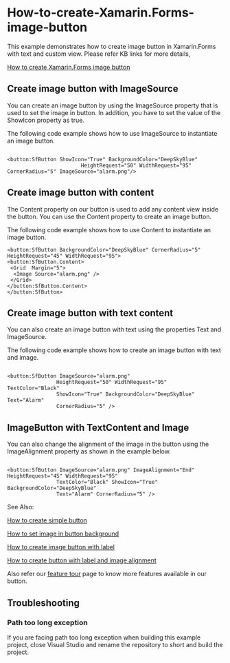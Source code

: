 # How-to-create-Xamarin.Forms-image-button

This example demonstrates how to create image button in Xamarin.Forms with text and custom view.
Please refer KB links for more details,

[How to create Xamarin.Forms image button](https://www.syncfusion.com/kb/10808/?utm_medium=listing&utm_source=github-examples)

## <a name="imagebutton"></a>Create image button with ImageSource

You can create an image button by using the ImageSource property that is used to set the image in button. In addition, you have to set the value of the ShowIcon property as true. 

The following code example shows how to use ImageSource to instantiate an image button.
 
 ```
 
 <button:SfButton ShowIcon="True" BackgroundColor="DeepSkyBlue" 
                         HeightRequest="50" WidthRequest="95" CornerRadius="5" ImageSource="alarm.png"/>

```

## <a name="imageContentbutton"></a>Create image button with content
The Content property on our button is used to add any content view inside the button. You can use the Content property to create an image button.

The following code example shows how to use Content to instantiate an image button.
 
 ```
<button:SfButton BackgroundColor="DeepSkyBlue" CornerRadius="5" HeightRequest="45" WidthRequest="95">
 <button:SfButton.Content>
  <Grid  Margin="5">
   <Image Source="alarm.png" />
  </Grid>
 </button:SfButton.Content>
</button:SfButton>

```

## <a name="textbutton"></a>Create image button with text content

You can also create an image button with text using the properties Text and ImageSource. 

The following code example shows how to create an image button with text and image.
 
 ```
 
<button:SfButton ImageSource="alarm.png"
                 HeightRequest="50" WidthRequest="95"  TextColor="Black"
                 ShowIcon="True" BackgroundColor="DeepSkyBlue" Text="Alarm"
                 CornerRadius="5" />
 
 ```
 
## <a name="textimagebutton"></a>ImageButton with TextContent and Image
You can also change the alignment of the image in the button using the ImageAlignment property as shown in the example below.
 
 ```
 
<button:SfButton ImageSource="alarm.png" ImageAlignment="End" HeightRequest="45" WidthRequest="95"
                 TextColor="Black" ShowIcon="True" BackgroundColor="DeepSkyBlue"                 
                 Text="Alarm" CornerRadius="5" />
 
 ```
 
See Also:
 
[How to create simple button](https://help.syncfusion.com/xamarin/sfbutton/gettingstarted?_ga=2.65659374.1723461661.1572321968-2127342757.1556163962#creating-a-simple-sfbutton)
 
[How to set image in button background](https://help.syncfusion.com/xamarin/sfbutton/gettingstarted?_ga=2.65659374.1723461661.1572321968-2127342757.1556163962#button-background-image)
 
[How to create image button with label](https://help.syncfusion.com/xamarin/sfbutton/gettingstarted?_ga=2.65659374.1723461661.1572321968-2127342757.1556163962#button-icon)
 
[How to create button with label and image alignment](https://help.syncfusion.com/xamarin/sfbutton/customization?_ga=2.260616141.1723461661.1572321968-2127342757.1556163962#imagealignment)
 
Also refer our [feature tour](https://www.syncfusion.com/xamarin-ui-controls/xamarin-button) page to know more features available in our button.

## <a name="troubleshooting"></a>Troubleshooting ##
### Path too long exception
If you are facing path too long exception when building this example project, close Visual Studio and rename the repository to short and build the project.

